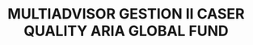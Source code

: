 ---
layout: fund
title: MULTIADVISOR GESTION II CASER QUALITY ARIA GLOBAL FUND
isin: ES0164691034
---